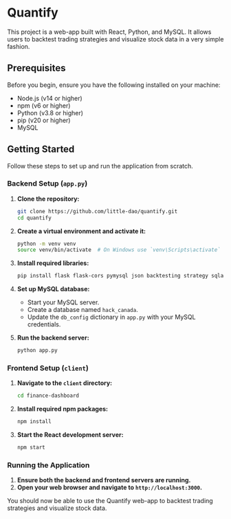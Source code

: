 # Quantify

This project is a web-app built with React, Python, and MySQL. It allows users to backtest trading strategies and visualize stock data in a very simple fashion.

## Prerequisites

Before you begin, ensure you have the following installed on your machine:

- Node.js (v14 or higher)
- npm (v6 or higher)
- Python (v3.8 or higher)
- pip (v20 or higher)
- MySQL

## Getting Started

Follow these steps to set up and run the application from scratch.

### Backend Setup (`app.py`)

1. **Clone the repository:**

    ```bash
    git clone https://github.com/little-dao/quantify.git
    cd quantify
    ```

2. **Create a virtual environment and activate it:**

    ```bash
    python -m venv venv
    source venv/bin/activate  # On Windows use `venv\Scripts\activate`
    ```

3. **Install required libraries:**

    ```bash
    pip install flask flask-cors pymysql json backtesting strategy sqlalchemy pandas http tqdm dataclasses typing enum numpy ehset
    ```

4. **Set up MySQL database:**

    - Start your MySQL server.
    - Create a database named `hack_canada`.
    - Update the `db_config` dictionary in `app.py` with your MySQL credentials.

5. **Run the backend server:**

    ```bash
    python app.py
    ```

### Frontend Setup (`client`)

1. **Navigate to the `client` directory:**

    ```bash
    cd finance-dashboard
    ```

2. **Install required npm packages:**

    ```bash
    npm install
    ```

3. **Start the React development server:**

    ```bash
    npm start
    ```

### Running the Application

1. **Ensure both the backend and frontend servers are running.**
2. **Open your web browser and navigate to `http://localhost:3000`.**

You should now be able to use the Quantify web-app to backtest trading strategies and visualize stock data.